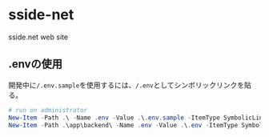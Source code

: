 # sside-net

sside.net web site

## .envの使用

開発中に`/.env.sample`を使用するには、`/.env`としてシンボリックリンクを貼る。

```powershell
# run on administrator
New-Item -Path .\ -Name .env -Value .\.env.sample -ItemType SymbolicLink
New-Item -Path .\app\backend\ -Name .env -Value .\.env -ItemType SymbolicLink
```
